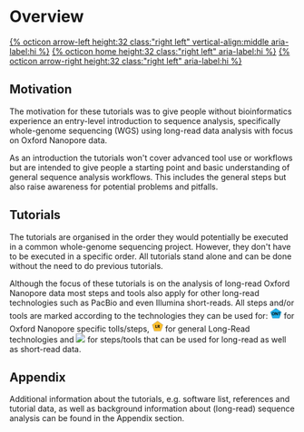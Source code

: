 # Overview 

[{% octicon arrow-left height:32 class:"right left" vertical-align:middle aria-label:hi %}](index.md) [{% octicon home height:32 class:"right left" aria-label:hi %}](index.md) [{% octicon arrow-right height:32 class:"right left" aria-label:hi %}](SU.md)


## Motivation

The motivation for these tutorials was to give people without bioinformatics experience an entry-level introduction to sequence analysis, specifically whole-genome sequencing (WGS) using long-read data analysis with focus on Oxford Nanopore data. 

As an introduction the tutorials won't cover advanced tool use or workflows but are intended to give people a starting point and basic understanding of general sequence analysis workflows. This includes the general steps but also raise awareness for potential problems and pitfalls. 


## Tutorials

The tutorials are organised in the order they would potentially be executed in a common whole-genome sequencing project. However, they don't have to be executed in a specific order. All tutorials stand alone and can be done without the need to do previous tutorials.

Although the focus of these tutorials is on the analysis of long-read Oxford Nanopore data most steps and tools also apply for other long-read technologies such as PacBio and even Illumina short-reads. All steps and/or tools are marked according to the technologies they can be used for: <img src="figures/ONT.png" height="20px"> for Oxford Nanopore specific tolls/steps, <img src="figures/LR.png" height="20px"> for general Long-Read technologies and <img src="figures/SR.png" height="20px"> for steps/tools that can be used for long-read as well as short-read data.


## Appendix

Additional information about the tutorials, e.g. software list, references and tutorial data, as well as background information  about (long-read) sequence analysis can be found in the Appendix section.
